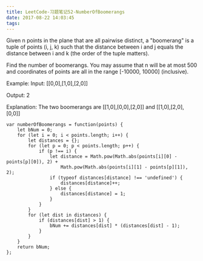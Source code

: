 ```yaml
---
title: LeetCode-习题笔记52-NumberOfBoomerangs
date: 2017-08-22 14:03:45
tags:
---
```



Given n points in the plane that are all pairwise distinct, a "boomerang" is a tuple of points (i, j, k) such that the distance between i and j equals the distance between i and k (the order of the tuple matters).

Find the number of boomerangs. You may assume that n will be at most 500 and coordinates of points are all in the range [-10000, 10000] (inclusive).

Example:
Input:
[[0,0],[1,0],[2,0]]

Output:
2

Explanation:
The two boomerangs are [[1,0],[0,0],[2,0]] and [[1,0],[2,0],[0,0]]


	var numberOfBoomerangs = function(points) {
	    let bNum = 0;
	    for (let i = 0; i < points.length; i++) {
	        let distances = {};
	        for (let p = 0; p < points.length; p++) {
	            if (p !== i) {
	                let distance = Math.pow(Math.abs(points[i][0] - points[p][0]), 2) +
	                    Math.pow(Math.abs(points[i][1] - points[p][1]), 2);
	                if (typeof distances[distance] !== 'undefined') {
	                    distances[distance]++;
	                } else {
	                    distances[distance] = 1;
	                }
	            }
	        }
	        for (let dist in distances) {
	            if (distances[dist] > 1) {
	                bNum += distances[dist] * (distances[dist] - 1);
	            }
	        }
	    }
	    return bNum;
	};

